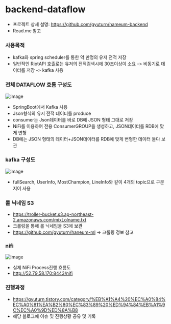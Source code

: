 # backend-dataflow
- 프로젝트 상세 설명: https://github.com/gyuturn/hameum-backend
- Read.me 참고

### 사용목적
- kafka와 spring scheduler를 통한 약 만명의 유저 전적 저장
- 일반적인 RiotAPI 호출로는 유저의 전적검색시에 30초이상이 소요 -> 비동기로 데이터를 저장 -> kafka 사용

### 전체 DATAFLOW 흐름 구성도
![image](https://user-images.githubusercontent.com/87477702/197346763-4a6205f2-72e7-4b12-87bf-e99a0e6cb912.png)
- SpringBoot에서 Kafka 사용
- Json형식의 유저 전적 데이터를 produce
- consumer는 Json데이터를 바로 DB에 JSON 형태 그대로 저장
- NiFi를 이용하여 전용 ConsumerGROUP을 생성하고, JSON데이터를 RDB에 맞게 변형
- DB에는 JSON 형태의 데이터+JSON데이터를 RDB에 맞게 변형한 데이터 둘다 보관

### kafka 구성도
![image](https://user-images.githubusercontent.com/87477702/197346112-33f02600-ed7d-487a-984e-5a2e4badf991.png)
- fullSearch, UserInfo, MostChampion, LineInfo와 같이 4개의 topic으로 구분지어 사용


### 롤 닉네임 S3
- https://troller-bucket.s3.ap-northeast-2.amazonaws.com/mixLolname.txt
- 크롤링을 통해 롤 닉네임을 S3에 보관 
- https://github.com/gyuturn/haneum-ml -> 크롤링 정보 참고

### nifi 
![image](https://user-images.githubusercontent.com/87477702/192939423-f2fe73d9-bb9f-44aa-b05b-b5d22481bac5.png)
- 실제 NiFi Process진행 흐름도
- http://52.79.58.170:8443/nifi


### 진행과정
- https://gyuturn.tistory.com/category/%EB%A1%A4%20%EC%A0%84%EC%A0%81%EA%B2%80%EC%83%89%20%ED%94%84%EB%A1%9C%EC%A0%9D%ED%8A%B8
- 해당 블로그에 이슈 및 진행상황 공유 및 기록


